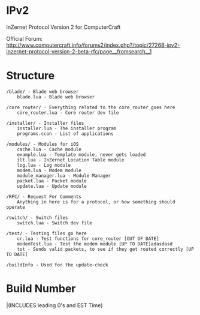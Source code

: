 # IPv2
InZernet Protocol Version 2 for ComputerCraft

Official Forum: http://www.computercraft.info/forums2/index.php?/topic/27268-ipv2-inzernet-protocol-version-2-beta-rfc/page__fromsearch__1

# Structure

	/blade/ - Blade web browser
		blade.lua - Blade web browser

	/core_router/ - Everything related to the core router goes here
		core_router.lua - Core router dev file
	
	/installer/ - Installer files
		installer.lua - The installer program
		programs.ccon - List of applications
	
	/modules/ - Modules for iOS
		cache.lua - Cache module
		example.lua - Template module, never gets loaded
		ilt.lua - InZernet Location Table module
		log.lua - Log module
		modem.lua - Modem module
		module_manager.lua - Module Manager
		packet.lua - Packet module
		update.lua - Update module
	
	/RFC/ - Request For Comments
		Anything in here is for a protocol, or how something should operate
	
	/switch/ - Switch files
		switch.lua - Switch dev file
	
	/test/ - Testing files go here
		cr.lua - Test functions for core_router [OUT OF DATE]
		modemTest.lua - Test the modem module [UP TO DATE]adasdasd
		tst - Sends valid packets, to see if they get routed correctly [UP TO DATE]
	
	/buildInfo - Used for the update-check

# Build Number
 |(INCLUDES leading 0's and EST Time)
